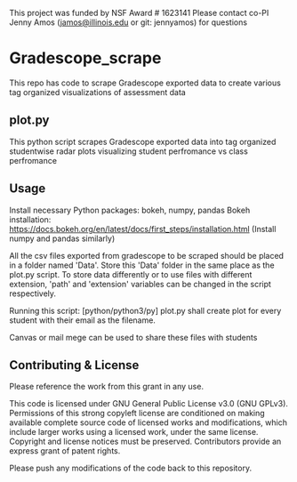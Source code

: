This project was funded by NSF Award # 1623141
Please contact co-PI Jenny Amos (jamos@illinois.edu or git: jennyamos) for questions

# Gradescope_scrape
This repo has code to scrape Gradescope exported data to create various tag organized visualizations of assessment data

## plot.py
This python script scrapes Gradescope exported data into tag organized studentwise radar plots visualizing student perfromance vs class perfromance

## Usage
Install necessary Python packages: bokeh, numpy, pandas
 Bokeh installation: https://docs.bokeh.org/en/latest/docs/first_steps/installation.html
 (Install numpy and pandas similarly)
 
All the csv files exported from gradescope to be scraped should be placed in a folder named 'Data'. Store this 'Data' folder in the same place as the plot.py script. To store data differently or to use files with different extension, 'path' and 'extension' variables can be changed in the script respectively.

Running this script: [python/python3/py] plot.py shall create plot for every student with their email as the filename.

Canvas or mail mege can be used to share these files with students 

## Contributing & License
Please reference the work from this grant in any use.

This code is licensed under GNU General Public License v3.0 (GNU GPLv3).
Permissions of this strong copyleft license are conditioned on making available complete source code of licensed works and modifications, which include larger works using a licensed work, under the same license. Copyright and license notices must be preserved. Contributors provide an express grant of patent rights.

Please push any modifications of the code back to this repository.
